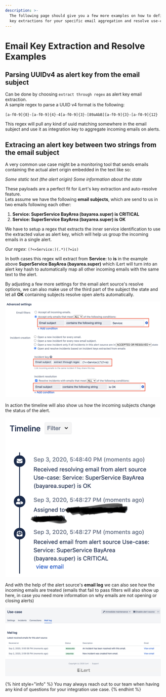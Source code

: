 ```yaml
---
description: >-
  The following page should give you a few more examples on how to define regex
  key extractions for your specific email aggregation and resolve use-cases.
---
```


# Email Key Extraction and Resolve Examples

## Parsing UUIDv4 as alert key from the email subject

Can be done by choosing `extract through regex` as alert key email extraction.\
A sample regex to parse a UUID v4 format is the following:

`[a-f0-9]{8}-[a-f0-9]{4}-4[a-f0-9]{3}-[89aAbB][a-f0-9]{3}-[a-f0-9]{12}`

This regex will pull any kind of uuid matching somewhere in the email subject and use it as integration key to aggregate incoming emails on alerts.

## Extracing an alert key between two strings from the email subject

A very common use case might be a monitoring tool that sends emails containing the actual alert origin embedded in the text like so:

_Some static text (the alert origin) Some information about the state_

These payloads are a perfect fit for iLert's key extraction and auto-resolve feature.\
Lets assume we have the following **email subjects**, which are send to us in two emails following each other:

1. **Service: SuperService BayArea (bayarea.super) is CRITICAL**
2. **Service: SuperService BayArea (bayarea.super) is OK**

We have to setup a regex that extracts the inner service identification to use the extracted value as alert key, which will help us group the incoming emails in a single alert.

_Our regex_: `(?<=Service:)(.*)(?=is)`

In both cases this regex will extract from **Service:** to **is** in the example above **SuperService BayArea (bayarea.super)** which iLert will turn into an alert key hash to automatically map all other incoming emails with the same text to the alert.

By adjusting a few more settings for the email alert source's resolve options, we can also make use of the third part of the subject the state and let all **OK** containing subjects resolve open alerts automatically.

![](../../.gitbook/assets/screenshot-2020-09-02-at-15.02.15.png)

In action the timeline will also show us how the incoming subjects change the status of the alert.

![](../../.gitbook/assets/screenshot-2020-09-03-at-17.49.05.png)

And with the help of the alert source's **email log** we can also see how the incoming emails are treated (emails that fail to pass filters will also show up here, in case you need more information on why emails are not opening or closing alerts)

![](../../.gitbook/assets/screenshot-2020-09-02-at-15.01.59.png)

{% hint style="info" %}
You may always reach out to our team when having any kind of questions for your integration use case.
{% endhint %}
